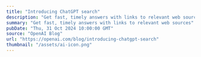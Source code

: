 ```yaml
---
title: "Introducing ChatGPT search"
description: "Get fast, timely answers with links to relevant web sources"
summary: "Get fast, timely answers with links to relevant web sources"
pubDate: "Thu, 31 Oct 2024 10:00:00 GMT"
source: "OpenAI Blog"
url: "https://openai.com/blog/introducing-chatgpt-search"
thumbnail: "/assets/ai-icon.png"
---
```


